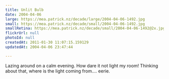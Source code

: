 ```yaml
---
title: Unlit Bulb
date: 2004-04-06
large: https://mea.patrick.nz/decade/large/2004-04-06-1492.jpg
small: https://mea.patrick.nz/decade/small/2004-04-06-1492.jpg
smallRetina: https://mea.patrick.nz/decade/small/2004-04-06-1492@2x.jpg
flickrUrl: null
photoId: null
createdAt: 2011-01-30 11:07:15.159129
updatedAt: 2004-04-06 23:47:44

---
```

Lazing around on a calm evening. How dare it not light my room! Thinking about that, where is the light coming from.... eerie.
